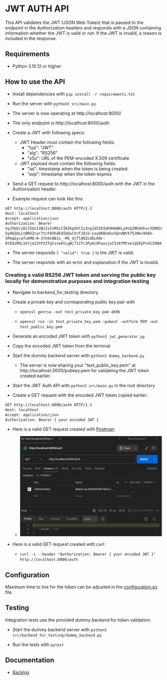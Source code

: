 # JWT AUTH API

This API validates the JWT (JSON Web Token) that is passed to the endpoint in the Authorization headers and responds with a JSON containing information whether the JWT is valid or not. If the JWT is invalid, a reason is included in the response.

## Requirements
- Python 3.10.12 or higher

## How to use the API
- Install dependencies with ```pip install -r requirements.txt```

- Run the server with ```python3 src/main.py```

- The server is now operating at http://localhost:8000/

- The only endpoint is http://localhost:8000/auth

- Create a JWT with following specs:
    - JWT Header must contain the following fields:
        - "typ": "JWT"
        - "alg": "RS256" 
        - "x5u":  URL of the PEM-encoded X.509 certificate
    - JWT payload must contain the following fields:
        - "iat": timestamp when the token is being created.
        - "exp": timestamp when the token expires

- Send a GET request to http://localhost:8000/auth with the JWT in the Authorization header.

- Example request can look like this:
```
GET http://localhost:8000/auth HTTP/1.1
Host: localhost
Accept: application/json
Authorization: Bearer eyJhbGciOiJSUzI1NiIsInR5cCI6IkpXVCIsIng1dSI6Imh0dHA6Ly9sb2NhbGhvc3Q6MzAwMC9wdWJrZXkucGVtIn0.eyJpYXQiOjE1MTYyMzkwMjIsImV4cCI6MTUxNjI0MzAyMn0.hpBj2icrcN2onx5vifXluSAOavEn3UhtO7zUTRIpZZU1_JxNFp7VpH6RuTXqMPN_vjc7O9d5Lvlh_uNp2lRRJfbuprSF35VTe6ivbDLK9xCboJ1VTsJ1mPHFwHIbSGDHis_ytCi5s_Lgs7o4wBnQq4UO5DejL-GyHQZmLLtBRGZcar7tcF83hdEdIbDuCVrFJ8iG-LoyQ6Bodos5GndWYX75J0mrAGKb-5PmqGycafuXMO-R-37nkC0BJs_-MS_djTlAOZcdbLKNr-8tE8iMhL1kYjo23tP3JTgtsseAlLgWj71ITc3Py6c0haucjuC5iKfMYxeJq58yPn413XNdmw
```

- The server responds ``` { "valid": true } ``` is the JWT is valid.

- The server responds with an error and explanation if the JWT is invalid.

### Creating a valid RS256 JWT token and serving the public key locally for demonstrative purposes and integration testing

- Navigate to backend_for_testing directory

- Create a private key and corresponding public key pair with

    - ```openssl genrsa -out test_private_key.pem 4096```

    - ```openssl rsa -in test_private_key.pem -pubout -outform PEM -out test_public_key.pem```

- Generate an encoded JWT token with ```python3 jwt_generator.py```

- Copy the encoded JWT token from the terminal

- Start the dummy backend server with ```python3 dummy_backend.py```

    - The server is now sharing your "test_public_key.pem" at http://localhost:3000/pubkey.pem for validating the JWT token created earlier.

- Start the JWT Auth API with ``` python3 src/main.py ``` in the root directory

- Create a GET request with the encoded JWT token copied earlier:
```
GET http://localhost:8000/auth HTTP/1.1
Host: localhost
Accept: application/json
Authorization: Bearer { your encoded JWT }
```
- Here is a valid GET request created with [Postman](https://www.postman.com/):

    - ![Postman GET Request example](https://github.com/evahteri/jwt_auth_api/blob/main/documentation/example_request_postman.png)

- Here is a valid GET request created with curl:
    - ```curl -i --header "Authorization: Bearer { your encoded JWT }" http://localhost:8000/auth```

## Configuration
Maximum time to live for the token can be adjusted in the [configuration.py](src/configuration.py) file.

## Testing
Integration tests use the provided dummy backend for token validation.

- Start the dummy backend server with ```python3 src/backend_for_testing/dummy_backend.py```

- Run the tests with ```pytest```

## Documentation
- [Backlog](documentation/backlog.md)